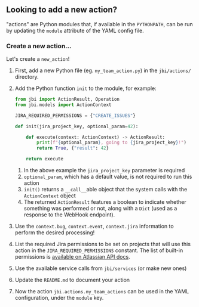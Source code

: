 ## Looking to add a new action?

"actions" are Python modules that, if available in the `PYTHONPATH`,
can be run by updating the `module` attribute of the YAML config file.

### Create a new action...

Let's create a `new_action`!

1. First, add a new Python file (eg. `my_team_action.py`) in the `jbi/actions/` directory.
1. Add the Python function `init` to the module, for example:

   ```python
   from jbi import ActionResult, Operation
   from jbi.models import ActionContext

   JIRA_REQUIRED_PERMISSIONS = {"CREATE_ISSUES"}

   def init(jira_project_key, optional_param=42):

       def execute(context: ActionContext) -> ActionResult:
           print(f"{optional_param}, going to {jira_project_key}!")
           return True, {"result": 42}

       return execute
   ```

   1. In the above example the `jira_project_key` parameter is required
   1. `optional_param`, which has a default value, is not required to run this action
   1. `init()` returns a `__call__`able object that the system calls with the `ActionContext` object
   1. The returned `ActionResult` features a boolean to indicate whether something was performed or not, along with a `Dict` (used as a response to the WebHook endpoint).

1. Use the `context.bug`, `context.event`, `context.jira` information to perform the desired processing!
1. List the required Jira permissions to be set on projects that will use this action in the `JIRA_REQUIRED_PERMISSIONS` constant. The list of built-in permissions is [available on Atlassian API docs](https://developer.atlassian.com/cloud/jira/platform/rest/v3/api-group-permission-schemes/#built-in-permissions).
1. Use the available service calls from `jbi/services` (or make new ones)
1. Update the `README.md` to document your action
1. Now the action `jbi.actions.my_team_actions` can be used in the YAML configuration, under the `module` key.
